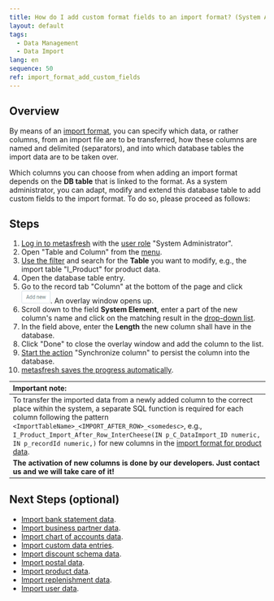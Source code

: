 ```yaml
---
title: How do I add custom format fields to an import format? (System Administrator)
layout: default
tags:
  - Data Management
  - Data Import
lang: en
sequence: 50
ref: import_format_add_custom_fields
---
```


## Overview
By means of an [import format](Add_import_format), you can specify which data, or rather columns, from an import file are to be transferred, how these columns are named and delimited (separators), and into which database tables the import data are to be taken over.

Which columns you can choose from when adding an import format depends on the **DB table** that is linked to the format. As a system administrator, you can adapt, modify and extend this database table to add custom fields to the import format. To do so, please proceed as follows:

## Steps
1. [Log in to metasfresh](Login) with the [user role](NewUserRole) "System Administrator".
1. Open "Table and Column" from the [menu](Menu).
1. [Use the filter](Filtering_function) and search for the **Table** you want to modify, e.g., the import table "I_Product" for product data.
1. Open the database table entry.
1. Go to the record tab "Column" at the bottom of the page and click !["Add new"](assets/Add_New_Button.png). An overlay window opens up.
1. Scroll down to the field **System Element**, enter a part of the new column's name and click on the matching result in the <a href="Keyboard_shortcuts_reference#dropdown" title="Dynamic Search Box (Autocompletion)">drop-down list</a>.
1. In the field above, enter the **Length** the new column shall have in the database.
1. Click "Done" to close the overlay window and add the column to the list.
1. [Start the action](StartAction) "Synchronize column" to persist the column into the database.
1. [metasfresh saves the progress automatically](Saveindicator).

| **Important note:** |
| :--- |
| To transfer the imported data from a newly added column to the correct place within the system, a separate SQL function is required for each column following the pattern `<ImportTableName>_<IMPORT_AFTER_ROW>_<somedesc>`, e.g., `I_Product_Import_After_Row_InterCheese(IN p_C_DataImport_ID numeric, IN p_recordId numeric,)` for new columns in the [import format for product data](Import_format_example_product). |
| **The activation of new columns is done by our developers. Just contact us and we will take care of it!** |

## Next Steps (optional)
- [Import bank statement data](Import_bank_statement_data).
- [Import business partner data](Import_bpartner_data).
- [Import chart of accounts data](Import_charts_of_accounts).
- [Import custom data entries](Import_custom_data_entries).
- [Import discount schema data](Import_discount_schema).
- [Import postal data](Import_postal_data).
- [Import product data](Import_product_data).
- [Import replenishment data](Import_replenishment_data).
- [Import user data](Import_user_data).
